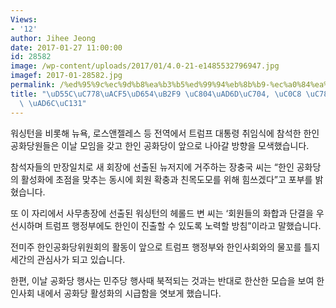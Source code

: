 ```yaml
---
Views:
- '12'
author: Jihee Jeong
date: 2017-01-27 11:00:00
id: 28582
image: /wp-content/uploads/2017/01/4.0-21-e1485532796947.jpg
imagef: 2017-01-28582.jpg
permalink: /%ed%95%9c%ec%9d%b8%ea%b3%b5%ed%99%94%eb%8b%b9-%ec%a0%84%ea%b5%ad%ec%9c%84-%ec%83%88-%ec%9e%84%ec%9b%90%ec%a7%84-%ea%b5%ac%ec%84%b1/
title: "\uD55C\uC778\uACF5\uD654\uB2F9 \uC804\uAD6D\uC704, \uC0C8 \uC784\uC6D0\uC9C4\
  \ \uAD6C\uC131"
---
```


워싱턴을 비롯해 뉴욕, 로스앤젤레스 등 전역에서 트럼프 대통령 취임식에 참석한 한인 공화당원들은 이날 모임을 갖고 한인 공화당이 앞으로 나아갈 방향을 모색했습니다.

참석자들의 만장일치로 새 회장에 선출된 뉴저지에 거주하는 장충국 씨는 “한인 공화당의 활성화에 초점을 맞추는 동시에 회원 확충과 친목도모를 위해 힘쓰겠다”고 포부를 밝혔습니다.

또 이 자리에서 사무총장에 선출된 워싱턴의 헤롤드 변 씨는 ‘회원들의 화합과 단결을 우선시하며 트럼프 행정부에도 한인이 진출할 수 있도록 노력할 방침”이라고 말했습니다.

전미주 한인공화당위원회의 활동이 앞으로 트럼프 행정부와 한인사회와의 물꼬를 틀지 세간의 관심사가 되고 있습니다.

한편, 이날 공화당 행사는 민주당 행사때 북적되는 것과는 반대로 한산한 모습을 보여 한인사회 내에서 공화당 활성화의 시급함을 엿보게 했습니다.